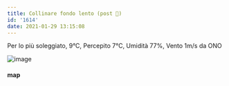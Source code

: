 ```yaml
---
title: Collinare fondo lento (post 💉)
id: '1614'
date: 2021-01-29 13:15:08
---
```


Per lo più soleggiato, 9°C, Percepito 7°C, Umidità 77%, Vento 1m/s da ONO

![image](/images/2021/08/20210129-activity-map.png)

#### map